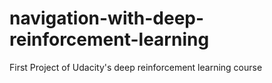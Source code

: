 # navigation-with-deep-reinforcement-learning
First Project of Udacity's deep reinforcement learning course
